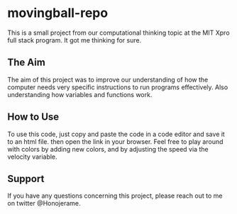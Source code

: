 # movingball-repo
This is a small project from our computational thinking topic at the MIT Xpro full stack program. It got me thinking for sure. 

## The Aim

The aim of this project was to improve our understanding of how the computer needs very specific instructions to run programs effectively. Also understanding how variables and functions work.

## How to Use

To use this code, just copy and paste the code in a code editor and save it to an html file. then open the link in your browser. Feel free to play around with colors by adding new colors, and by adjusting the speed via the velocity variable. 

## Support

If you have any questions concerning this project, please reach out to me on twitter @Honojerame.
